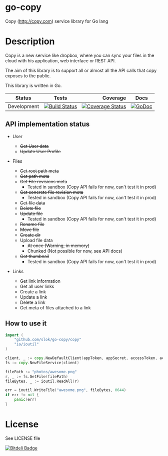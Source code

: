 go-copy
=======

Copy (http://copy.com) service library for Go lang


Description
===========

Copy is a new service like dropbox, where you can sync your files in the cloud
with his application, web interface or REST API. 

The aim of this library is to support all or almost all the API calls that copy
exposes to the public.

This library is written in Go.

| Status        | Tests                                                                                                                   | Coverage                                                                                                                                 | Docs
| :-------------: |:-----------------------------------------------------------------------------------------------------------------------:| ----------------------------------------------------------------------------------------------------------------------------------------:|:----------------------------------------------------------------------------------------------------------------------------------------:|
| Development   | [![Build Status](https://drone.io/github.com/slok/go-copy/status.png)](https://drone.io/github.com/slok/go-copy/latest) | [![Coverage Status](https://coveralls.io/repos/slok/go-copy/badge.png?branch=master)](https://coveralls.io/r/slok/go-copy?branch=master) | [![GoDoc](http://godoc.org/github.com/slok/go-copy/copy?status.png)](http://godoc.org/github.com/slok/go-copy/copy)



API implementation status
-------------------------

* User
    * ~~Get User data~~
    * ~~Update User Profile~~

* Files
    * ~~Get root path meta~~
    * ~~Get path meta~~
    * ~~Get File revisions meta~~
        * Tested in sandbox (Copy API fails for now, can't test it in prod)
    * ~~Get concrete file revision meta~~
        * Tested in sandbox (Copy API fails for now, can't test it in prod)
    * ~~Get file data~~
    * ~~Delete file~~
    * ~~Update file~~
        * Tested in sandbox (Copy API fails for now, can't test it in prod)
    * ~~Rename file~~
    * ~~Move file~~
    * ~~Create dir~~
    * Upload file data
        * ~~At once (Warning, in memory)~~
        * Chunked (Not possible for now, see API docs)
    * ~~Get thumbnail~~
        * Tested in sandbox (Copy API fails for now, can't test it in prod)

* Links
    * Get link information
    * Get all user links
    * Create a link
    * Update a link
    * Delete a link
    * Get meta of files attached to a link

How to use it
-------------

```go
import (
    "github.com/slok/go-copy/copy"
    "io/ioutil"
)

client, _ := copy.NewDefaultClient(appToken, appSecret, accessToken, accessSecret)
fs := copy.NewFileService(client)

filePath := "photos/awesome.png"
r, _ := fs.GetFile(filePath)
fileBytes, _ := ioutil.ReadAll(r)

err = ioutil.WriteFile("awesome.png", fileBytes, 0644)
if err != nil {
    panic(err)
}
```

License
=======

See LICENSE file

[![Bitdeli Badge](https://d2weczhvl823v0.cloudfront.net/slok/go-copy/trend.png)](https://bitdeli.com/free "Bitdeli Badge")

